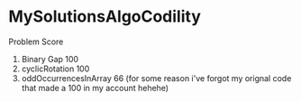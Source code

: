 # MySolutionsAlgoCodility
   Problem				Score
1. Binary Gap 			100
2. cyclicRotation 		100
3. oddOccurrencesInArray 66 (for some reason i've forgot my orignal code that made a 100 in my account hehehe)
